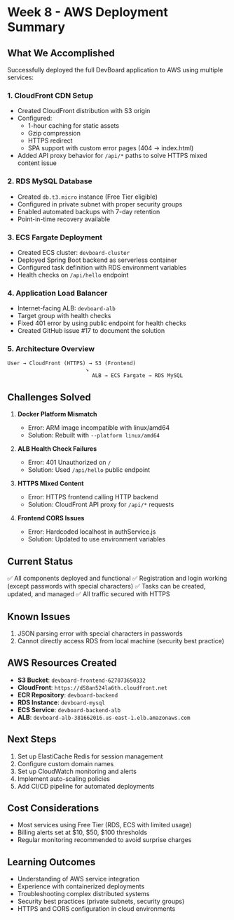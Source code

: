 # Week 8 - AWS Deployment Summary

## What We Accomplished

Successfully deployed the full DevBoard application to AWS using multiple services:

### 1. CloudFront CDN Setup
- Created CloudFront distribution with S3 origin
- Configured:
  - 1-hour caching for static assets
  - Gzip compression
  - HTTPS redirect
  - SPA support with custom error pages (404 → index.html)
- Added API proxy behavior for `/api/*` paths to solve HTTPS mixed content issue

### 2. RDS MySQL Database
- Created `db.t3.micro` instance (Free Tier eligible)
- Configured in private subnet with proper security groups
- Enabled automated backups with 7-day retention
- Point-in-time recovery available

### 3. ECS Fargate Deployment
- Created ECS cluster: `devboard-cluster`
- Deployed Spring Boot backend as serverless container
- Configured task definition with RDS environment variables
- Health checks on `/api/hello` endpoint

### 4. Application Load Balancer
- Internet-facing ALB: `devboard-alb`
- Target group with health checks
- Fixed 401 error by using public endpoint for health checks
- Created GitHub issue #17 to document the solution

### 5. Architecture Overview
```
User → CloudFront (HTTPS) → S3 (Frontend)
                         ↘
                           ALB → ECS Fargate → RDS MySQL
```

## Challenges Solved

1. **Docker Platform Mismatch**
   - Error: ARM image incompatible with linux/amd64
   - Solution: Rebuilt with `--platform linux/amd64`

2. **ALB Health Check Failures**
   - Error: 401 Unauthorized on `/`
   - Solution: Used `/api/hello` public endpoint

3. **HTTPS Mixed Content**
   - Error: HTTPS frontend calling HTTP backend
   - Solution: CloudFront API proxy for `/api/*` requests

4. **Frontend CORS Issues**
   - Error: Hardcoded localhost in authService.js
   - Solution: Updated to use environment variables

## Current Status

✅ All components deployed and functional
✅ Registration and login working (except passwords with special characters)
✅ Tasks can be created, updated, and managed
✅ All traffic secured with HTTPS

## Known Issues

1. JSON parsing error with special characters in passwords
2. Cannot directly access RDS from local machine (security best practice)

## AWS Resources Created

- **S3 Bucket**: `devboard-frontend-627073650332`
- **CloudFront**: `https://d58an524la6th.cloudfront.net`
- **ECR Repository**: `devboard-backend`
- **RDS Instance**: `devboard-mysql`
- **ECS Service**: `devboard-backend-alb`
- **ALB**: `devboard-alb-381662016.us-east-1.elb.amazonaws.com`

## Next Steps

1. Set up ElastiCache Redis for session management
2. Configure custom domain names
3. Set up CloudWatch monitoring and alerts
4. Implement auto-scaling policies
5. Add CI/CD pipeline for automated deployments

## Cost Considerations

- Most services using Free Tier (RDS, ECS with limited usage)
- Billing alerts set at $10, $50, $100 thresholds
- Regular monitoring recommended to avoid surprise charges

## Learning Outcomes

- Understanding of AWS service integration
- Experience with containerized deployments
- Troubleshooting complex distributed systems
- Security best practices (private subnets, security groups)
- HTTPS and CORS configuration in cloud environments